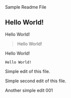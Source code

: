 Sample Readme File

## Hello World!

Hello World!

> Hello World!

Hello World!

```
Hello World!
```

Simple edit of this file.

Simple second edit of this file.

Another simple edit 001
